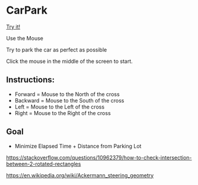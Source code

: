 # CarPark

[Try it!](https://christernilsson.github.io/Lab/2019/055-CarPark/)

Use the Mouse

Try to park the car as perfect as possible

Click the mouse in the middle of the screen to start.

## Instructions:

* Forward = Mouse to the North of the cross
* Backward = Mouse to the South of the cross
* Left = Mouse to the Left of the cross
* Right = Mouse to the Right of the cross

## Goal

* Minimize Elapsed Time + Distance from Parking Lot

https://stackoverflow.com/questions/10962379/how-to-check-intersection-between-2-rotated-rectangles

https://en.wikipedia.org/wiki/Ackermann_steering_geometry
